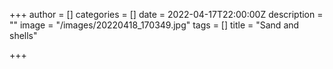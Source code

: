 +++
author = []
categories = []
date = 2022-04-17T22:00:00Z
description = ""
image = "/images/20220418_170349.jpg"
tags = []
title = "Sand and shells"

+++
